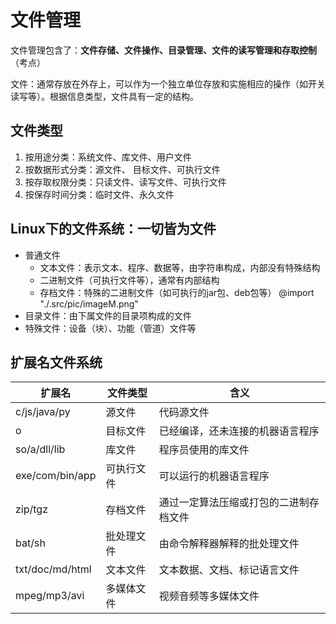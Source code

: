 # 文件管理

文件管理包含了：**文件存储、文件操作、目录管理、文件的读写管理和存取控制**（考点）

文件：通常存放在外存上，可以作为一个独立单位存放和实施相应的操作（如开关读写等）。根据信息类型，文件具有一定的结构。

## 文件类型
1. 按用途分类：系统文件、库文件、用户文件
2. 按数据形式分类：源文件、 目标文件、可执行文件
3. 按存取权限分类：只读文件、读写文件、可执行文件
4. 按保存时间分类：临时文件、永久文件

## Linux下的文件系统：一切皆为文件
- 普通文件
  - 文本文件：表示文本、程序、数据等，由字符串构成，内部没有特殊结构
  - 二进制文件（可执行文件等），通常有内部结构
  - 存档文件：特殊的二进制文件（如可执行的jar包、deb包等）
  @import "./.src/pic/imageM.png"
- 目录文件：由下属文件的目录项构成的文件
- 特殊文件：设备（块）、功能（管道）文件等

## 扩展名文件系统

|扩展名|文件类型|含义|
|--|--|--|
|c/js/java/py|源文件|代码源文件|
|o|目标文件|已经编译，还未连接的机器语言程序|
|so/a/dll/lib|库文件|程序员使用的库文件|
|exe/com/bin/app|可执行文件|可以运行的机器语言程序|
|zip/tgz|存档文件|通过一定算法压缩或打包的二进制存档文件|
|bat/sh|批处理文件|由命令解释器解释的批处理文件|
|txt/doc/md/html|文本文件|文本数据、文档、标记语言文件|
|mpeg/mp3/avi|多媒体文件|视频音频等多媒体文件|